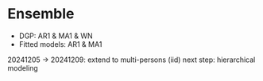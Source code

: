 # Ensemble
 - DGP: AR1 & MA1 & WN
 - Fitted models: AR1 & MA1 

20241205 -> 20241209: extend to multi-persons (iid) 
next step: hierarchical modeling